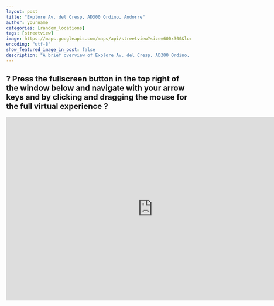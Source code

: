 ```yaml
---
layout: post
title: "Explore Av. del Cresp, AD300 Ordino, Andorre"
author: yourname
categories: [random_locations]
tags: [streetview]
image: https://maps.googleapis.com/maps/api/streetview?size=600x300&location=42.5908265,1.5246942&key=AIzaSyCyMtwXYk9B13Tiqh4ikTwxEaMDv3H-ARw
encoding: "utf-8"
show_featured_image_in_post: false
description: "A brief overview of Explore Av. del Cresp, AD300 Ordino, Andorre."
---
```

## ? Press the fullscreen button in the top right of the window below and navigate with your arrow keys and by clicking and dragging the mouse for the full virtual experience ? 


<iframe
    width="800"
    height="500"
    src="https://www.google.com/maps/embed/v1/streetview?key=AIzaSyCyMtwXYk9B13Tiqh4ikTwxEaMDv3H-ARw&location=42.5908265,1.5246942"
    frameborder="0"
    style="border:0"
    allowfullscreen>
</iframe>

